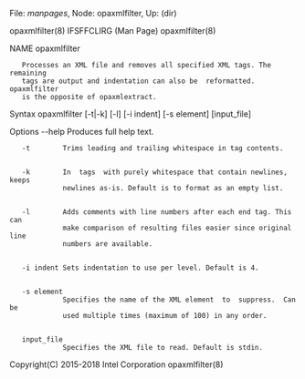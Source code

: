 File: *manpages*,  Node: opaxmlfilter,  Up: (dir)


opaxmlfilter(8)              IFSFFCLIRG (Man Page)             opaxmlfilter(8)



NAME
       opaxmlfilter



       Processes an XML file and removes all specified XML tags. The remaining
       tags are output and indentation can also be  reformatted.  opaxmlfilter
       is the opposite of opaxmlextract.

Syntax
       opaxmlfilter [-t|-k] [-l] [-i indent] [-s element] [input_file]

Options
       --help    Produces full help text.


       -t        Trims leading and trailing whitespace in tag contents.


       -k        In  tags  with purely whitespace that contain newlines, keeps
                 newlines as-is. Default is to format as an empty list.


       -l        Adds comments with line numbers after each end tag. This  can
                 make comparison of resulting files easier since original line
                 numbers are available.


       -i indent Sets indentation to use per level. Default is 4.


       -s element
                 Specifies the name of the XML element  to  suppress.  Can  be
                 used multiple times (maximum of 100) in any order.


       input_file
                 Specifies the XML file to read. Default is stdin.



Copyright(C) 2015-2018         Intel Corporation               opaxmlfilter(8)
